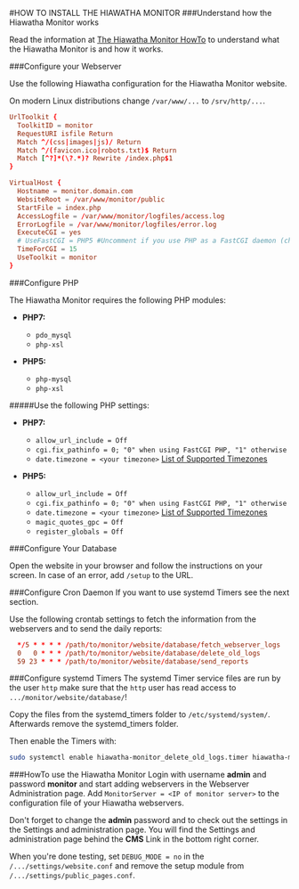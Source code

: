 #HOW TO INSTALL THE HIAWATHA MONITOR
###Understand how the Hiawatha Monitor works

Read the information at [The Hiawatha Monitor HowTo](https://www.hiawatha-webserver.org/howto/monitor)
to understand what the Hiawatha Monitor is and how it works.

###Configure your Webserver

Use the following Hiawatha configuration for the Hiawatha Monitor website.

On modern Linux distributions change `/var/www/...` to `/srv/http/...`.

```conf
UrlToolkit {
  ToolkitID = monitor
  RequestURI isfile Return
  Match ^/(css|images|js)/ Return
  Match ^/(favicon.ico|robots.txt)$ Return
  Match [^?]*(\?.*)? Rewrite /index.php$1
}

VirtualHost {
  Hostname = monitor.domain.com
  WebsiteRoot = /var/www/monitor/public
  StartFile = index.php
  AccessLogfile = /var/www/monitor/logfiles/access.log
  ErrorLogfile = /var/www/monitor/logfiles/error.log
  ExecuteCGI = yes
  # UseFastCGI = PHP5 #Uncomment if you use PHP as a FastCGI daemon (chage to PHP7 if needed)
  TimeForCGI = 15
  UseToolkit = monitor
}
```

###Configure PHP

The Hiawatha Monitor requires the following PHP modules:

*   **PHP7:**

    *   `pdo_mysql`
    *   `php-xsl`


*   **PHP5:**

    *   `php-mysql`
    *   `php-xsl`

#####Use the following PHP settings:

*   **PHP7:**

    *   `allow_url_include = Off`
    *   `cgi.fix_pathinfo = 0; "0" when using FastCGI PHP, "1" otherwise`
    *   `date.timezone = <your timezone>` [List of Supported Timezones](https://secure.php.net/manual/en/timezones.php)

*   **PHP5:**

    *   `allow_url_include = Off`
    *   `cgi.fix_pathinfo = 0; "0" when using FastCGI PHP, "1" otherwise`
    *   `date.timezone = <your timezone>` [List of Supported Timezones](https://secure.php.net/manual/en/timezones.php)
    *   `magic_quotes_gpc = Off`
    *   `register_globals = Off`

###Configure Your Database

Open the website in your browser and follow the instructions on your screen.
In case of an error, add `/setup` to the URL.

###Configure Cron Daemon
If you want to use systemd Timers see the next section.

Use the following crontab settings to fetch the information from the
webservers and to send the daily reports:

```conf
  */5 * * * * /path/to/monitor/website/database/fetch_webserver_logs
  0   0 * * * /path/to/monitor/website/database/delete_old_logs
  59 23 * * * /path/to/monitor/website/database/send_reports
```

###Configure systemd Timers
The systemd Timer service files are run by the user `http` make sure that
the `http` user has read access to `.../monitor/website/database/`!

Copy the files from the systemd_timers folder to `/etc/systemd/system/`.
Afterwards remove the systemd_timers folder.

Then enable the Timers with:

```sh
sudo systemctl enable hiawatha-monitor_delete_old_logs.timer hiawatha-monitor_fetch_webserver_logs.timer hiawatha-monitor_send_reports.timer
```

###HowTo use the Hiawatha Monitor
Login with username **admin** and password **monitor** and start adding
webservers in the Webserver Administration page.
Add `MonitorServer = <IP of monitor server>` to the configuration file of your
Hiawatha webservers.

Don't forget to change the **admin** password and to check out the settings in
the Settings and administration page.
You will find the Settings and administration page behind the **CMS** Link in
the bottom right corner.

When you're done testing,
set `DEBUG_MODE = no` in the `/.../settings/website.conf` and remove the setup
module from `/.../settings/public_pages.conf`.
